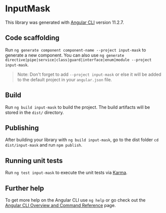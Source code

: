 # InputMask

This library was generated with [Angular CLI](https://github.com/angular/angular-cli) version 11.2.7.

## Code scaffolding

Run `ng generate component component-name --project input-mask` to generate a new component. You can also use `ng generate directive|pipe|service|class|guard|interface|enum|module --project input-mask`.
> Note: Don't forget to add `--project input-mask` or else it will be added to the default project in your `angular.json` file. 

## Build

Run `ng build input-mask` to build the project. The build artifacts will be stored in the `dist/` directory.

## Publishing

After building your library with `ng build input-mask`, go to the dist folder `cd dist/input-mask` and run `npm publish`.

## Running unit tests

Run `ng test input-mask` to execute the unit tests via [Karma](https://karma-runner.github.io).

## Further help

To get more help on the Angular CLI use `ng help` or go check out the [Angular CLI Overview and Command Reference](https://angular.io/cli) page.
